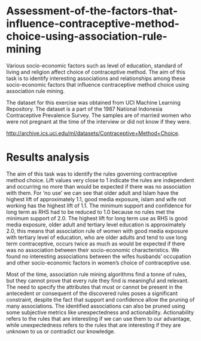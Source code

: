 # Assessment-of-the-factors-that-influence-contraceptive-method-choice-using-association-rule-mining
Various socio-economic factors such as level of education, standard of living and religion affect choice of contraceptive method. The aim of this task is to identify interesting associations and relationships among these socio-economic factors that influence contraceptive method choice using association rule mining.

The dataset for this exercise was obtained from UCI Machine Learning Repository. The dataset is a part of the 1987 National Indonesia Contraceptive Prevalence Survey. The samples are of married women who were not pregnant at the time of the interview or did not know if they were.

http://archive.ics.uci.edu/ml/datasets/Contraceptive+Method+Choice.

# Results analysis
The aim of this task was to identify the rules governing contraceptive method choice. Lift values very close to 1 indicate the rules are independent and occurring no more than would be expected if there was no association with them. For ‘no use’ we can see that older adult and Islam have the highest lift of approximately 1.1, good media exposure, islam and wife not working has the highest lift of 1.1. The minimum support and confidence for long term as RHS had to be reduced to 1.0 because no rules met the minimum support of 2.0. The highest lift for long term use as RHS is good media exposure, older adult and tertiary level education is approximately 2.0, this means that association rule of women with good media exposure with tertiary level of education, who are older adults and tend to use long term contraceptive, occurs twice as much as would be expected if there was no association between their socio-economic characteristics. We found no interesting associations between the wifes husbands’ occupation and other socio-economic factors in women’s choice of contraceptive use.

Most of the time, association rule mining algorithms find a tonne of rules, but they cannot prove that every rule they find is meaningful and relevant. The need to specify the attributes that must or cannot be present in the antecedent or consequent of the discovered rules poses a significant constraint, despite the fact that support and confidence allow the pruning of many associations. The identified associations can also be pruned using some subjective metrics like unexpectedness and actionability. Actionability refers to the rules that are interesting if we can use them to our advantage, while unexpectedness refers to the rules that are interesting if they are unknown to us or contradict our knowledge.
